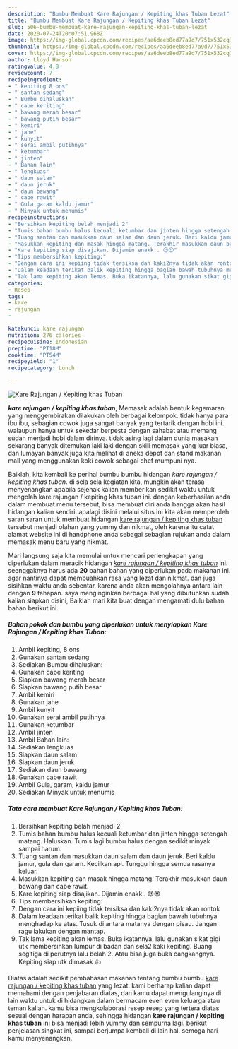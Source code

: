 ```yaml
---
description: "Bumbu Membuat Kare Rajungan / Kepiting khas Tuban Lezat"
title: "Bumbu Membuat Kare Rajungan / Kepiting khas Tuban Lezat"
slug: 506-bumbu-membuat-kare-rajungan-kepiting-khas-tuban-lezat
date: 2020-07-24T20:07:51.968Z
image: https://img-global.cpcdn.com/recipes/aa6deeb8ed77a9d7/751x532cq70/kare-rajungan-kepiting-khas-tuban-foto-resep-utama.jpg
thumbnail: https://img-global.cpcdn.com/recipes/aa6deeb8ed77a9d7/751x532cq70/kare-rajungan-kepiting-khas-tuban-foto-resep-utama.jpg
cover: https://img-global.cpcdn.com/recipes/aa6deeb8ed77a9d7/751x532cq70/kare-rajungan-kepiting-khas-tuban-foto-resep-utama.jpg
author: Lloyd Hanson
ratingvalue: 4.8
reviewcount: 7
recipeingredient:
- " kepiting 8 ons"
- " santan sedang"
- " Bumbu dihaluskan"
- " cabe keriting"
- " bawang merah besar"
- " bawang putih besar"
- " kemiri"
- " jahe"
- " kunyit"
- " serai ambil putihnya"
- " ketumbar"
- " jinten"
- " Bahan lain"
- " lengkuas"
- " daun salam"
- " daun jeruk"
- " daun bawang"
- " cabe rawit"
- " Gula garam kaldu jamur"
- " Minyak untuk menumis"
recipeinstructions:
- "Bersihkan kepiting belah menjadi 2"
- "Tumis bahan bumbu halus kecuali ketumbar dan jinten hingga setengah matang. Haluskan. Tumis lagi bumbu halus dengan sedikit minyak sampai harum."
- "Tuang santan dan masukkan daun salam dan daun jeruk. Beri kaldu jamur, gula dan garam. Kecilkan api. Tunggu hingga semua rasanya keluar."
- "Masukkan kepiting dan masak hingga matang. Terakhir masukkan daun bawang dan cabe rawit."
- "Kare kepiting siap disajikan. Dijamin enakk.. 😍😍"
- "Tips membersihkan kepiting:"
- "Dengan cara ini kepiing tidak tersiksa dan kaki2nya tidak akan rontok"
- "Dalam keadaan terikat balik kepiting hingga bagian bawah tubuhnya menghadap ke atas. Tusuk di antara matanya dengan pisau. Jangan ragu lakukan dengan mantap."
- "Tak lama kepiting akan lemas. Buka ikatannya, lalu gunakan sikat gigi utk membersihkan lumpur di badan dan sela2 kaki kepiting. Buang segitiga di perutnya lalu belah 2. Atau bisa juga buka cangkangnya. Kepiting siap utk dimasak 👍"
categories:
- Resep
tags:
- kare
- rajungan
- 

katakunci: kare rajungan  
nutrition: 276 calories
recipecuisine: Indonesian
preptime: "PT18M"
cooktime: "PT54M"
recipeyield: "1"
recipecategory: Lunch

---
```



![Kare Rajungan / Kepiting khas Tuban](https://img-global.cpcdn.com/recipes/aa6deeb8ed77a9d7/751x532cq70/kare-rajungan-kepiting-khas-tuban-foto-resep-utama.jpg)

<b><i>kare rajungan / kepiting khas tuban</i></b>, Memasak adalah bentuk kegemaran yang menggembirakan dilakukan oleh berbagai kelompok. tidak hanya para ibu ibu, sebagian cowok juga sangat banyak yang tertarik dengan hobi ini. walaupun hanya untuk sekedar berpesta dengan sahabat atau memang sudah menjadi hobi dalam dirinya. tidak asing lagi dalam dunia masakan sekarang banyak ditemukan laki laki dengan skill memasak yang luar biasa, dan lumayan banyak juga kita melihat di aneka depot dan stand makanan mall yang menggunakan koki cowok sebagai chef mumpuni nya.

Baiklah, kita kembali ke perihal bumbu bumbu hidangan <i>kare rajungan / kepiting khas tuban</i>. di sela sela kegiatan kita, mungkin akan terasa menyenangkan apabila sejenak kalian memberikan sedikit waktu untuk mengolah kare rajungan / kepiting khas tuban ini. dengan keberhasilan anda dalam membuat menu tersebut, bisa membuat diri anda bangga akan hasil hidangan kalian sendiri. apalagi disini melalui situs ini kita akan memperoleh saran saran untuk membuat hidangan <u>kare rajungan / kepiting khas tuban</u> tersebut menjadi olahan yang yummy dan nikmat, oleh karena itu catat alamat website ini di handphone anda sebagai sebagian rujukan anda dalam memasak menu baru yang nikmat.




Mari langsung saja kita memulai untuk mencari perlengkapan yang diperlukan dalam meracik hidangan <u><i>kare rajungan / kepiting khas tuban</i></u> ini. seenggaknya harus ada <b>20</b> bahan bahan yang diperlukan pada makanan ini. agar nantinya dapat membuahkan rasa yang lezat dan nikmat. dan juga sisihkan waktu anda sebentar, karena anda akan mengolahnya antara lain dengan <b>9</b> tahapan. saya menginginkan berbagai hal yang dibutuhkan sudah kalian siapkan disini, Baiklah mari kita buat dengan mengamati dulu bahan bahan berikut ini.

<!--inarticleads1-->

##### Bahan pokok dan bumbu yang diperlukan untuk menyiapkan Kare Rajungan / Kepiting khas Tuban:

1. Ambil  kepiting, 8 ons
1. Gunakan  santan sedang
1. Sediakan  Bumbu dihaluskan:
1. Gunakan  cabe keriting
1. Siapkan  bawang merah besar
1. Siapkan  bawang putih besar
1. Ambil  kemiri
1. Gunakan  jahe
1. Ambil  kunyit
1. Gunakan  serai ambil putihnya
1. Gunakan  ketumbar
1. Ambil  jinten
1. Ambil  Bahan lain:
1. Sediakan  lengkuas
1. Siapkan  daun salam
1. Siapkan  daun jeruk
1. Sediakan  daun bawang
1. Gunakan  cabe rawit
1. Ambil  Gula, garam, kaldu jamur
1. Sediakan  Minyak untuk menumis




<!--inarticleads2-->

##### Tata cara membuat Kare Rajungan / Kepiting khas Tuban:

1. Bersihkan kepiting belah menjadi 2
1. Tumis bahan bumbu halus kecuali ketumbar dan jinten hingga setengah matang. Haluskan. Tumis lagi bumbu halus dengan sedikit minyak sampai harum.
1. Tuang santan dan masukkan daun salam dan daun jeruk. Beri kaldu jamur, gula dan garam. Kecilkan api. Tunggu hingga semua rasanya keluar.
1. Masukkan kepiting dan masak hingga matang. Terakhir masukkan daun bawang dan cabe rawit.
1. Kare kepiting siap disajikan. Dijamin enakk.. 😍😍
1. Tips membersihkan kepiting:
1. Dengan cara ini kepiing tidak tersiksa dan kaki2nya tidak akan rontok
1. Dalam keadaan terikat balik kepiting hingga bagian bawah tubuhnya menghadap ke atas. Tusuk di antara matanya dengan pisau. Jangan ragu lakukan dengan mantap.
1. Tak lama kepiting akan lemas. Buka ikatannya, lalu gunakan sikat gigi utk membersihkan lumpur di badan dan sela2 kaki kepiting. Buang segitiga di perutnya lalu belah 2. Atau bisa juga buka cangkangnya. Kepiting siap utk dimasak 👍




Diatas adalah sedikit pembahasan makanan tentang bumbu bumbu <u>kare rajungan / kepiting khas tuban</u> yang lezat. kami berharap kalian dapat memahami dengan penjabaran diatas, dan kamu dapat mengulanginya di lain waktu untuk di hidangkan dalam bermacam even even keluarga atau teman kalian. kamu bisa mengkolaborasi resep resep yang tertera diatas sesuai dengan harapan anda, sehingga hidangan <b>kare rajungan / kepiting khas tuban</b> ini bisa menjadi lebih yummy dan sempurna lagi. berikut penjelasan singkat ini, sampai berjumpa kembali di lain hal. semoga hari kamu menyenangkan.
